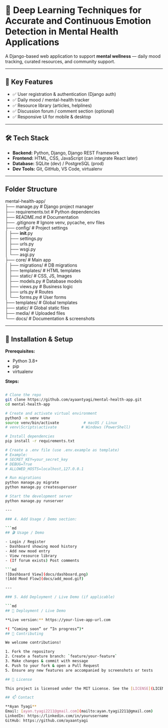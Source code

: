  # 🧠 Deep Learning Techniques for Accurate and Continuous Emotion Detection in Mental Health Applications

A Django-based web application to support **mental wellness** — daily mood tracking, curated resources, and community support.

---

## 🚀 Key Features
- ✅ User registration & authentication (Django auth)  
- ✅ Daily mood / mental-health tracker  
- ✅ Resource library (articles, helplines)  
- ✅ Discussion forum / comment section (optional)  
- ✅ Responsive UI for mobile & desktop

---

## 🛠 Tech Stack
- **Backend:** Python, Django, Django REST Framework           
- **Frontend:** HTML, CSS, JavaScript (can integrate React later)              
- **Database:** SQLite (dev) / PostgreSQL (prod)                 
- **Dev Tools:** Git, GitHub, VS Code, virtualenv                     
                       
---                        
                 
## Folder Structure 
mental-health-app/                                              
├── manage.py                   # Django project manager           
├── requirements.txt            # Python dependencies      
├── README.md                   # Documentation        
├── .gitignore                  # Ignore venv, pycache, env files      
├── config/                     # Project settings         
│   ├── __init__.py       
│   ├── settings.py        
│   ├── urls.py        
│   ├── wsgi.py        
│   └── asgi.py          
├── core/                      # Main app          
│   ├── migrations/            # DB migrations         
│   ├── templates/             # HTML templates              
│   ├── static/                # CSS, JS, Images                      
│   ├── models.py              # Database models                        
│   ├── views.py               # Business logic                    
│   ├── urls.py                # Routes                             
│   └── forms.py               # User forms                      
├── templates/                 # Global templates                        
├── static/                    # Global static files                           
├── media/                     # Uploaded files                       
└── docs/                      # Documentation & screenshots                         

---

## 🧩 Installation & Setup
  
**Prerequisites:**  
- Python 3.8+  
- pip  
- virtualenv  

**Steps:**

```bash

# Clone the repo
git clone https://github.com/ayaantyagi/mental-health-app.git
cd mental-health-app

# Create and activate virtual environment
python3 -m venv venv
source venv/bin/activate           # macOS / Linux
# venv\Scripts\activate           # Windows (PowerShell)

# Install dependencies
pip install -r requirements.txt

# Create a .env file (use .env.example as template)
# Example:
# SECRET_KEY=your_secret_key
# DEBUG=True
# ALLOWED_HOSTS=localhost,127.0.0.1

# Run migrations 
python manage.py migrate
python manage.py createsuperuser

# Start the development server
python manage.py runserver

---

### 4. Add Usage / Demo section:

```md
## 🎬 Usage / Demo

- Login / Register  
- Dashboard showing mood history  
- Add new mood entry  
- View resource library  
- (If forum exists) Post comments

```md
![Dashboard View](docs/dashboard.png)
![Add Mood Flow](docs/add_mood.gif)

---

### 5. Add Deployment / Live Demo (if applicable)

```md
## 🚀 Deployment / Live Demo

**Live version:** https://your-live-app-url.com  

*( “Coming soon” or “In progress”)*  
## 🤝 Contributing

We welcome contributions!  

1. Fork the repository  
2. Create a feature branch: `feature/your-feature`  
3. Make changes & commit with message  
4. Push to your fork & open a Pull Request  
5. Ensure any new features are accompanied by screenshots or tests

## 📄 License

This project is licensed under the MIT License. See the [LICENSE](LICENSE) file for details.

## 📫 Contact

**Ayan Tyagi**  
Email: [ayan.tyagi2211@gmail.com](mailto:ayan.tyagi2211@gmail.com)   
LinkedIn: https://linkedin.com/in/yourusername  
GitHub: https://github.com/ayaantyagi


